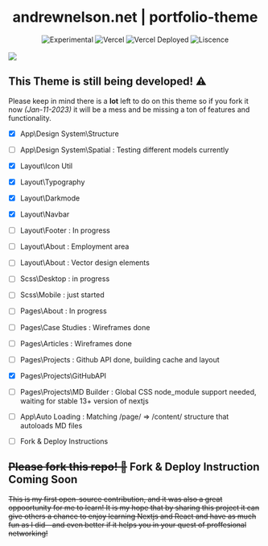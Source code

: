 
<div align="center">
  <h1>andrewnelson.net | portfolio-theme</h1>
  <p></p>
  <img src="https://img.shields.io/badge/stability-experimental-orange.svg" alt="Experimental">
  <img src="https://vercelbadge.vercel.app/api/atlamors/portfolio-theme" alt="Vercel">
  <img src="https://therealsujitk-vercel-badge.vercel.app/?app=portfolio-theme-jqe0jhmif-atlamors.vercel.app" alt="Vercel Deployed">
  <img src="https://img.shields.io/github/license/atlamors/portfolio-theme" alt="Liscence">
  <br><br>
</div>

<img src="https://www.andrewnelson.net/img/preview.png">

## This Theme is still being developed! ⚠️

Please keep in mind there is a **lot** left to do on this theme so if you fork it now *(Jan-11-2023)* it will be a mess and be missing a ton of features and functionality.

- [x] App\Design System\Structure
- [ ] App\Design System\Spatial : Testing different models currently
- [x] Layout\Icon Util
- [x] Layout\Typography
- [x] Layout\Darkmode
- [x] Layout\Navbar
- [ ] Layout\Footer         : In progress
- [ ] Layout\About          : Employment area
- [ ] Layout\About          : Vector design elements
- [ ] Scss\Desktop : in progress
- [ ] Scss\Mobile : just started
- [ ] Pages\About           : In progress
- [ ] Pages\Case Studies    : Wireframes done
- [ ] Pages\Articles        : Wireframes done
- [ ] Pages\Projects      : Github API done, building cache and layout
- [x] Pages\Projects\GitHubAPI
- [ ] Pages\Projects\MD Builder : Global CSS node_module support needed, waiting for stable 13+ version of nextjs
- [ ] App\Auto Loading      : Matching /page/ => /content/ structure that autoloads MD files
- [ ] Fork & Deploy Instructions




## <s>Please fork this repo! 🦄</s> Fork & Deploy Instruction Coming Soon
<s>
This is my first open-source contribution, and it was also a great oppoortunity for me to learn! It is my hope that by sharing this project it can give others a chance to enjoy learning Nextjs and React and have as much fun as I did—and even better if it helps you in your quest of proffesional networking!
</s>

